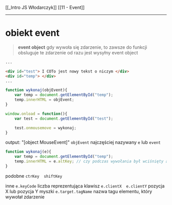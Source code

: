 [[_Intro JS Włodarczyk]]
[[11 - Event]]

----
# obiekt event
>__event object__ gdy wywoła się zdarzenie, to zawsze do funkcji obsluguje te zdarzenie od razu jest wysyłny event object

```html
...

<div id="test"> I COTo jest nowy tekst o niczym </div>
<div id="temp"> </div>
...
```

```js
function wykonaj(objEvent){
	var temp = document.getElementById("temp");
	temp.innerHTML = objEvent;
}

window.onload = function(){
	var test = document.getElementById("test");

	test.onmousemove = wykonaj;
}
```
output: "[object MouseEvent]"
`objEvent` najczęściej nazywany `e` lub `event`


```js
function wykonaj(e){
	var temp = document.getElementById("temp");
	temp.innerHTML = e.altKey; // czy podczas wywołania był wciśnięty alt
}
```
podobne `ctrKey  shiftKey`

inne
`e.keyCode` liczba reprezentująca klawisz
`e.clientX  e.clientY` pozycja X lub pozycja Y myszki
`e.target.tagName` nazwa tagu elementu, który wywołał zdarzenie















